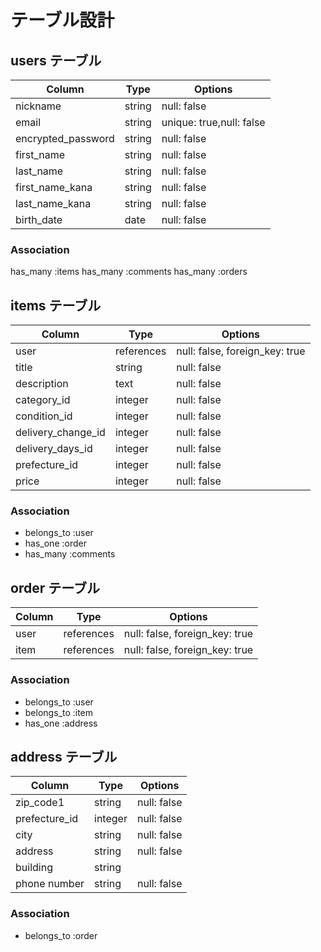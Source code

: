 # テーブル設計

## users テーブル

| Column              | Type   | Options                 |
| ------------------- | ------ | ----------------------- |
| nickname            | string | null: false             |
| email               | string | unique: true,null: false|
| encrypted_password  | string | null: false             |
| first_name          | string | null: false             |
| last_name           | string | null: false             |
| first_name_kana     | string | null: false             |
| last_name_kana      | string | null: false             |
| birth_date          | date   | null: false             |

### Association

has_many :items
has_many :comments
has_many :orders

## items テーブル

| Column            | Type     | Options                        |
| ----------------- | -------- | ------------------------------ |
| user              |references| null: false, foreign_key: true |
| title             | string   | null: false                    |
| description       | text     | null: false                    |
| category_id       | integer  | null: false                    |
| condition_id      | integer  | null: false                    |
| delivery_change_id| integer  | null: false                    |
| delivery_days_id  | integer  | null: false                    |
| prefecture_id     | integer  | null: false                    |
| price             | integer  | null: false                    |

### Association
- belongs_to :user
- has_one :order
- has_many :comments


## order テーブル

| Column       | Type       | Options                        |
| ------------ | ---------- | ------------------------------ |
| user         | references | null: false, foreign_key: true |
| item         | references | null: false, foreign_key: true |


### Association
- belongs_to :user
- belongs_to :item
- has_one :address


## address テーブル

| Column        | Type       | Options                        |
| ------------- | ---------- | ------------------------------ |
| zip_code1     | string     | null: false                    |
| prefecture_id | integer    | null: false                    |
| city          | string     | null: false                    |
| address       | string     | null: false                    |
| building      | string     |                                |
| phone number  | string     | null: false                    |

### Association

- belongs_to :order